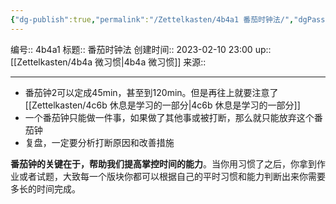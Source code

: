 ```yaml
---
{"dg-publish":true,"permalink":"/Zettelkasten/4b4a1 番茄时钟法/","dgPassFrontmatter":true}
---
```


编号:: 4b4a1
标题:: 番茄时钟法
创建时间:: 2023-02-10 23:00
up:: [[Zettelkasten/4b4a 微习惯\|4b4a 微习惯]]
来源:: 

---
- 番茄钟2可以定成45min，甚至到120min。但是再往上就要注意了[[Zettelkasten/4c6b 休息是学习的一部分\|4c6b 休息是学习的一部分]]
- 一个番茄钟只能做一件事，如果做了其他事或被打断，那么就只能放弃这个番茄钟
- 复盘，一定要分析打断原因和改善措施

**番茄钟的关键在于，帮助我们提高掌控时间的能力**。当你用习惯了之后，你拿到作业或者试题，大致每一个版块你都可以根据自己的平时习惯和能力判断出来你需要多长的时间完成。